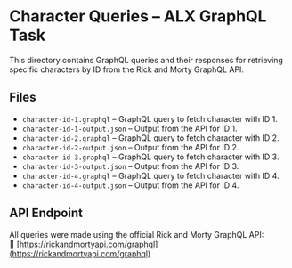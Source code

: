# Character Queries – ALX GraphQL Task

This directory contains GraphQL queries and their responses for retrieving specific characters by ID from the Rick and Morty GraphQL API.

## Files

- `character-id-1.graphql` – GraphQL query to fetch character with ID 1.
- `character-id-1-output.json` – Output from the API for ID 1.
- `character-id-2.graphql` – GraphQL query to fetch character with ID 2.
- `character-id-2-output.json` – Output from the API for ID 2.
- `character-id-3.graphql` – GraphQL query to fetch character with ID 3.
- `character-id-3-output.json` – Output from the API for ID 3.
- `character-id-4.graphql` – GraphQL query to fetch character with ID 4.
- `character-id-4-output.json` – Output from the API for ID 4.

## API Endpoint

All queries were made using the official Rick and Morty GraphQL API:  
🔗 [https://rickandmortyapi.com/graphql](https://rickandmortyapi.com/graphql)

